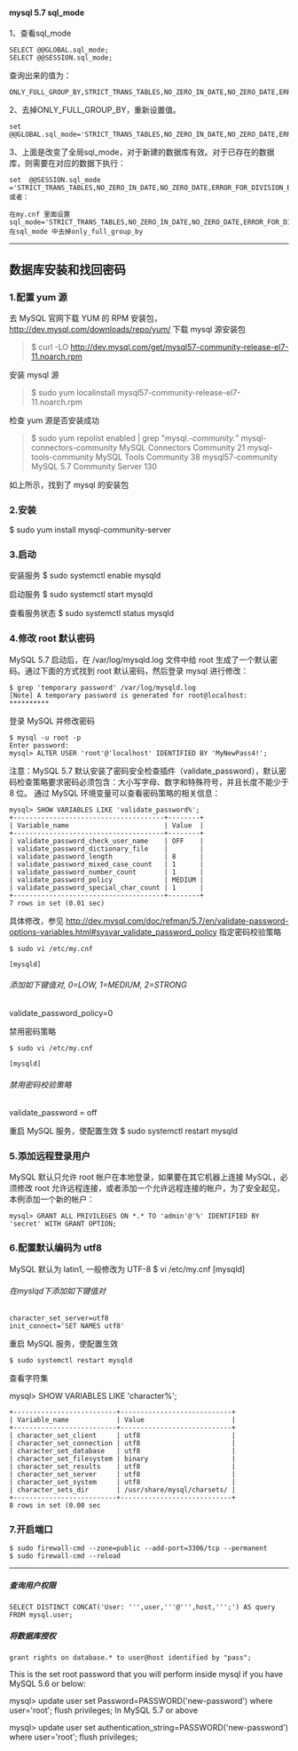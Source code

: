 #### mysql 5.7 sql_mode

1、查看sql_mode

```
SELECT @@GLOBAL.sql_mode;
SELECT @@SESSION.sql_mode;
```

查询出来的值为：

```
ONLY_FULL_GROUP_BY,STRICT_TRANS_TABLES,NO_ZERO_IN_DATE,NO_ZERO_DATE,ERROR_FOR_DIVISION_BY_ZERO,NO_AUTO_CREATE_USER,NO_ENGINE_SUBSTITUTION
```

2、去掉ONLY_FULL_GROUP_BY，重新设置值。

```
set   @@GLOBAL.sql_mode='STRICT_TRANS_TABLES,NO_ZERO_IN_DATE,NO_ZERO_DATE,ERROR_FOR_DIVISION_BY_ZERO,NO_AUTO_CREATE_USER,NO_ENGINE_SUBSTITUTION';
```

3、上面是改变了全局sql_mode，对于新建的数据库有效。对于已存在的数据库，则需要在对应的数据下执行：

```
set  @@SESSION.sql_mode ='STRICT_TRANS_TABLES,NO_ZERO_IN_DATE,NO_ZERO_DATE,ERROR_FOR_DIVISION_BY_ZERO,NO_AUTO_CREATE_USER,NO_ENGINE_SUBSTITUTION';
或者：
```

```
在my.cnf 里面设置
sql_mode='STRICT_TRANS_TABLES,NO_ZERO_IN_DATE,NO_ZERO_DATE,ERROR_FOR_DIVISION_BY_ZERO,NO_AUTO_CREATE_USER,NO_ENGINE_SUBSTITUTION'
在sql_mode 中去掉only_full_group_by 
```
----

## 数据库安装和找回密码

### 1.配置 yum 源
去 MySQL 官网下载 YUM 的 RPM 安装包，http://dev.mysql.com/downloads/repo/yum/
下载 mysql 源安装包
> $ curl -LO http://dev.mysql.com/get/mysql57-community-release-el7-11.noarch.rpm

安装 mysql 源
> $ sudo yum localinstall mysql57-community-release-el7-11.noarch.rpm

检查 yum 源是否安装成功
> $ sudo yum repolist enabled | grep "mysql.*-community.*"
mysql-connectors-community           MySQL Connectors Community              21
mysql-tools-community                MySQL Tools Community                   38
mysql57-community                    MySQL 5.7 Community Server             130

如上所示，找到了 mysql 的安装包

### 2.安装
$ sudo yum install mysql-community-server

### 3.启动
安装服务
$ sudo systemctl enable mysqld

启动服务
$ sudo systemctl start mysqld

查看服务状态
$ sudo systemctl status mysqld

### 4.修改 root 默认密码
MySQL 5.7 启动后，在 /var/log/mysqld.log 文件中给 root 生成了一个默认密码。通过下面的方式找到 root 默认密码，然后登录 mysql 进行修改：
```
$ grep 'temporary password' /var/log/mysqld.log
[Note] A temporary password is generated for root@localhost: **********
```

登录 MySQL 并修改密码
```
$ mysql -u root -p
Enter password: 
mysql> ALTER USER 'root'@'localhost' IDENTIFIED BY 'MyNewPass4!';
```
注意：MySQL 5.7 默认安装了密码安全检查插件（validate_password），默认密码检查策略要求密码必须包含：大小写字母、数字和特殊符号，并且长度不能少于 8 位。
通过 MySQL 环境变量可以查看密码策略的相关信息：
```
mysql> SHOW VARIABLES LIKE 'validate_password%';
+--------------------------------------+--------+
| Variable_name                        | Value  |
+--------------------------------------+--------+
| validate_password_check_user_name    | OFF    |
| validate_password_dictionary_file    |        |
| validate_password_length             | 8      |
| validate_password_mixed_case_count   | 1      |
| validate_password_number_count       | 1      |
| validate_password_policy             | MEDIUM |
| validate_password_special_char_count | 1      |
+--------------------------------------+--------+
7 rows in set (0.01 sec)
```

具体修改，参见 http://dev.mysql.com/doc/refman/5.7/en/validate-password-options-variables.html#sysvar_validate_password_policy
指定密码校验策略
```
$ sudo vi /etc/my.cnf

[mysqld]
```
###### 添加如下键值对, 0=LOW, 1=MEDIUM, 2=STRONG
validate_password_policy=0

禁用密码策略
```
$ sudo vi /etc/my.cnf
	
[mysqld]
```
###### 禁用密码校验策略
validate_password = off

重启 MySQL 服务，使配置生效
$ sudo systemctl restart mysqld

### 5.添加远程登录用户
MySQL 默认只允许 root 帐户在本地登录，如果要在其它机器上连接 MySQL，必须修改 root 允许远程连接，或者添加一个允许远程连接的帐户，为了安全起见，本例添加一个新的帐户：
```
mysql> GRANT ALL PRIVILEGES ON *.* TO 'admin'@'%' IDENTIFIED BY 'secret' WITH GRANT OPTION;
```
### 6.配置默认编码为 utf8
MySQL 默认为 latin1, 一般修改为 UTF-8
$ vi /etc/my.cnf
[mysqld]
######  在myslqd下添加如下键值对
```
character_set_server=utf8
init_connect='SET NAMES utf8'
```
重启 MySQL 服务，使配置生效
```
$ sudo systemctl restart mysqld
```
查看字符集

mysql> SHOW VARIABLES LIKE 'character%';
```
+--------------------------+----------------------------+
| Variable_name            | Value                      |
+--------------------------+----------------------------+
| character_set_client     | utf8                       |
| character_set_connection | utf8                       |
| character_set_database   | utf8                       |
| character_set_filesystem | binary                     |
| character_set_results    | utf8                       |
| character_set_server     | utf8                       |
| character_set_system     | utf8                       |
| character_sets_dir       | /usr/share/mysql/charsets/ |
+--------------------------+----------------------------+
8 rows in set (0.00 sec
```

### 7.开启端口
```
$ sudo firewall-cmd --zone=public --add-port=3306/tcp --permanent
$ sudo firewall-cmd --reload
```


---
##### 查询用户权限
```
SELECT DISTINCT CONCAT('User: ''',user,'''@''',host,''';') AS query FROM mysql.user;
```

##### 将数据库授权

```
grant rights on database.* to user@host identified by "pass"; 
```


This is the set root password that you will perform inside mysql if you have MySQL 5.6 or below:

mysql> update user set Password=PASSWORD('new-password') where user='root';
flush privileges;
In MySQL 5.7 or above

mysql> update user set authentication_string=PASSWORD('new-password') where user='root';
flush privileges;

